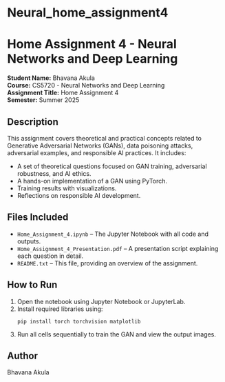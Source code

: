 # Neural_home_assignment4
# Home Assignment 4 - Neural Networks and Deep Learning

**Student Name:** Bhavana Akula  
**Course:** CS5720 - Neural Networks and Deep Learning  
**Assignment Title:** Home Assignment 4  
**Semester:** Summer 2025

## Description
This assignment covers theoretical and practical concepts related to Generative Adversarial Networks (GANs), data poisoning attacks, adversarial examples, and responsible AI practices. It includes:

- A set of theoretical questions focused on GAN training, adversarial robustness, and AI ethics.
- A hands-on implementation of a GAN using PyTorch.
- Training results with visualizations.
- Reflections on responsible AI development.

## Files Included
- `Home_Assignment_4.ipynb` – The Jupyter Notebook with all code and outputs.
- `Home_Assignment_4_Presentation.pdf` – A presentation script explaining each question in detail.
- `README.txt` – This file, providing an overview of the assignment.

## How to Run
1. Open the notebook using Jupyter Notebook or JupyterLab.
2. Install required libraries using:
   ```
   pip install torch torchvision matplotlib
   ```
3. Run all cells sequentially to train the GAN and view the output images.

## Author
Bhavana Akula
